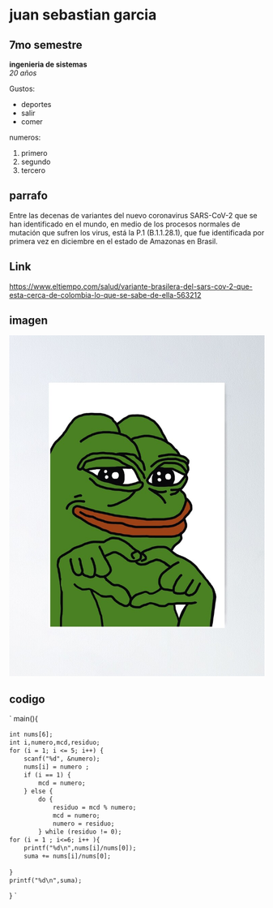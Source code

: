 # juan sebastian garcia 
## 7mo semestre 

**ingenieria de sistemas**  
_20 años_

Gustos: 
* deportes
* salir 
* comer  

numeros: 
1.  primero
2.  segundo 
3.  tercero   

## parrafo 
Entre las decenas de variantes del nuevo coronavirus SARS-CoV-2 que se han identificado en el mundo, en medio de los procesos normales de mutación que sufren los virus, está la P.1 (B.1.1.28.1), que fue identificada por primera vez en diciembre en el estado de Amazonas en Brasil.
## Link
<https://www.eltiempo.com/salud/variante-brasilera-del-sars-cov-2-que-esta-cerca-de-colombia-lo-que-se-sabe-de-ella-563212>
## imagen
![images](ppp.jpg)  

## codigo 
` main(){

	int nums[6];
    int i,numero,mcd,residuo;
    for (i = 1; i <= 5; i++) {
        scanf("%d", &numero);
        nums[i] = numero ;
        if (i == 1) {
            mcd = numero;
        } else {
	        do {
	            residuo = mcd % numero;
	            mcd = numero;
	            numero = residuo;
            } while (residuo != 0);
	for (i = 1 ; i<=6; i++ ){
	    printf("%d\n",nums[i]/nums[0]);
	    suma += nums[i]/nums[0]; 
	    
	}
    printf("%d\n",suma);
} `




